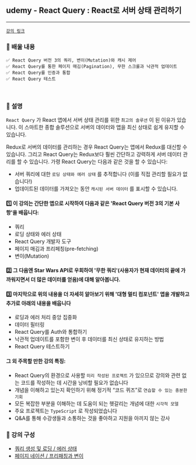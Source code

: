 ## udemy - React Query : React로 서버 상태 관리하기
---------------------------------------------
[`강의 링크`]


### 📌 배울 내용
    ✅ React Query 버전 3의 쿼리, 변이(Mutation)와 캐시 제어
    ✅ React Query를 통한 페이지 매김(Pagination), 무한 스크롤과 낙관적 업데이트
    ✅ React Query를 인증과 통합
    ✅ React Query 테스트
    
<br>

### 📌 **설명**
`React Query` 가 React 앱에서 서버 상태 관리를 위한 `최고의 솔루션` 이 된 이유가 있습니다.
이 스마트한 종합 솔루션으로 서버의 데이터와 앱을 최신 상태로 쉽게 유지할 수 있습니다.

Redux로 서버의 데이터를 관리하는 경우 React Query는 앱에서 Redux를 대신할 수 있습니다. 그리고 React Query는 Redux보다 훨씬 간단하고 강력하게 서버 데이터 관리를 할 수 있습니다. 가령 React Query는 다음과 같은 것을 할 수 있습니다:

- 서버 쿼리에 대한 `로딩 상태와 에러 상태` 를 추적합니다 (이를 직접 관리할 필요가 없습니다!)
- 업데이트된 데이터를 가져오는 동안 `캐시된 서버 데이터` 를 표시할 수 있습니다.

#### 1️⃣ 이 강의는 간단한 앱으로 시작하여 다음과 같은 'React Query 버전 3의 기본 사항'을 배웁니다:

- 쿼리
- 로딩 상태와 에러 상태
- React Query 개발자 도구
- 페이지 매김과 프리페칭(pre-fetching)
- 변이(Mutation)

#### 2️⃣ 그 다음엔 Star Wars API로 우회하여 '무한 쿼리'(사용자가 현재 데이터의 끝에 가까워지면서 더 많은 데이터를 얻음)에 대해 알아봅니다.

#### 3️⃣ 마지막으로 위의 내용을 더 자세히 알아보기 위해 '대형 멀티 컴포넌트' 앱을 개발하고 추가로 아래의 내용을 배웁니다

- 로딩과 에러 처리 중앙 집중화
- 데이터 필터링
- React Query를 Auth와 통합하기
- 낙관적 업데이트를 포함한 변이 후 데이터를 최신 상태로 유지하는 방법
- React Query 테스트하기

#### 그 외 주목할 만한 강의 특징:

- React Query의 환경으로 사용할 `미리 작성된 프로젝트` 가 있으므로 강의와 관련 없는 코드를 작성하는 데 시간을 낭비할 필요가 없습니다
- 개념을 이해하고 있는지 확인하기 위해 정기적 “코드 퀴즈”로 `연습할 수 있는 충분한 기회`
- 모든 복잡한 부분을 이해하는 데 도움이 되는 헷갈리는 개념에 대한 `시각적 모델`
- 주요 프로젝트는 `TypeScript` 로 작성되었습니다
- Q&A를 통해 수강생들과 소통하는 것을 좋아하고 지원을 아끼지 않는 강사

### 📌 강의 구성

* [쿼리 생성 및 로딩 / 에러 상태](https://github.com/chromeheartz/TIL/tree/main/Lectures/Udemy-ReactQuery/Study/C01)
* [페이지 네이션 / 프리패칭과 변이](https://github.com/chromeheartz/TIL/tree/main/Lectures/Udemy-ReactQuery/Study/C012)


[`강의 링크`]: https://www.udemy.com/home/my-courses/learning/

